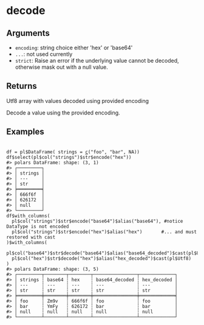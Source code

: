 # decode

## Arguments

- `encoding`: string choice either 'hex' or 'base64'
- `...`: not used currently
- `strict`: Raise an error if the underlying value cannot be decoded, otherwise mask out with a null value.

## Returns

Utf8 array with values decoded using provided encoding

Decode a value using the provided encoding.

## Examples

<pre class='r-example'> <code> <span class='r-in'><span></span></span>
<span class='r-in'><span><span class='va'>df</span> <span class='op'>=</span> <span class='va'>pl</span><span class='op'>$</span><span class='fu'>DataFrame</span><span class='op'>(</span> strings <span class='op'>=</span> <span class='fu'><a href='https://rdrr.io/r/base/c.html'>c</a></span><span class='op'>(</span><span class='st'>"foo"</span>, <span class='st'>"bar"</span>, <span class='cn'>NA</span><span class='op'>)</span><span class='op'>)</span></span></span>
<span class='r-in'><span><span class='va'>df</span><span class='op'>$</span><span class='fu'>select</span><span class='op'>(</span><span class='va'>pl</span><span class='op'>$</span><span class='fu'>col</span><span class='op'>(</span><span class='st'>"strings"</span><span class='op'>)</span><span class='op'>$</span><span class='va'>str</span><span class='op'>$</span><span class='fu'>encode</span><span class='op'>(</span><span class='st'>"hex"</span><span class='op'>)</span><span class='op'>)</span></span></span>
<span class='r-out co'><span class='r-pr'>#&gt;</span> polars DataFrame: shape: (3, 1)</span>
<span class='r-out co'><span class='r-pr'>#&gt;</span> ┌─────────┐</span>
<span class='r-out co'><span class='r-pr'>#&gt;</span> │ strings │</span>
<span class='r-out co'><span class='r-pr'>#&gt;</span> │ ---     │</span>
<span class='r-out co'><span class='r-pr'>#&gt;</span> │ str     │</span>
<span class='r-out co'><span class='r-pr'>#&gt;</span> ╞═════════╡</span>
<span class='r-out co'><span class='r-pr'>#&gt;</span> │ 666f6f  │</span>
<span class='r-out co'><span class='r-pr'>#&gt;</span> │ 626172  │</span>
<span class='r-out co'><span class='r-pr'>#&gt;</span> │ null    │</span>
<span class='r-out co'><span class='r-pr'>#&gt;</span> └─────────┘</span>
<span class='r-in'><span><span class='va'>df</span><span class='op'>$</span><span class='fu'>with_columns</span><span class='op'>(</span></span></span>
<span class='r-in'><span>  <span class='va'>pl</span><span class='op'>$</span><span class='fu'>col</span><span class='op'>(</span><span class='st'>"strings"</span><span class='op'>)</span><span class='op'>$</span><span class='va'>str</span><span class='op'>$</span><span class='fu'>encode</span><span class='op'>(</span><span class='st'>"base64"</span><span class='op'>)</span><span class='op'>$</span><span class='fu'>alias</span><span class='op'>(</span><span class='st'>"base64"</span><span class='op'>)</span>, <span class='co'>#notice DataType is not encoded</span></span></span>
<span class='r-in'><span>  <span class='va'>pl</span><span class='op'>$</span><span class='fu'>col</span><span class='op'>(</span><span class='st'>"strings"</span><span class='op'>)</span><span class='op'>$</span><span class='va'>str</span><span class='op'>$</span><span class='fu'>encode</span><span class='op'>(</span><span class='st'>"hex"</span><span class='op'>)</span><span class='op'>$</span><span class='fu'>alias</span><span class='op'>(</span><span class='st'>"hex"</span><span class='op'>)</span>       <span class='co'>#... and must restored with cast</span></span></span>
<span class='r-in'><span><span class='op'>)</span><span class='op'>$</span><span class='fu'>with_columns</span><span class='op'>(</span></span></span>
<span class='r-in'><span>  <span class='va'>pl</span><span class='op'>$</span><span class='fu'>col</span><span class='op'>(</span><span class='st'>"base64"</span><span class='op'>)</span><span class='op'>$</span><span class='va'>str</span><span class='op'>$</span><span class='fu'>decode</span><span class='op'>(</span><span class='st'>"base64"</span><span class='op'>)</span><span class='op'>$</span><span class='fu'>alias</span><span class='op'>(</span><span class='st'>"base64_decoded"</span><span class='op'>)</span><span class='op'>$</span><span class='fu'>cast</span><span class='op'>(</span><span class='va'>pl</span><span class='op'>$</span><span class='va'>Utf8</span><span class='op'>)</span>,</span></span>
<span class='r-in'><span>  <span class='va'>pl</span><span class='op'>$</span><span class='fu'>col</span><span class='op'>(</span><span class='st'>"hex"</span><span class='op'>)</span><span class='op'>$</span><span class='va'>str</span><span class='op'>$</span><span class='fu'>decode</span><span class='op'>(</span><span class='st'>"hex"</span><span class='op'>)</span><span class='op'>$</span><span class='fu'>alias</span><span class='op'>(</span><span class='st'>"hex_decoded"</span><span class='op'>)</span><span class='op'>$</span><span class='fu'>cast</span><span class='op'>(</span><span class='va'>pl</span><span class='op'>$</span><span class='va'>Utf8</span><span class='op'>)</span></span></span>
<span class='r-in'><span><span class='op'>)</span></span></span>
<span class='r-out co'><span class='r-pr'>#&gt;</span> polars DataFrame: shape: (3, 5)</span>
<span class='r-out co'><span class='r-pr'>#&gt;</span> ┌─────────┬────────┬────────┬────────────────┬─────────────┐</span>
<span class='r-out co'><span class='r-pr'>#&gt;</span> │ strings ┆ base64 ┆ hex    ┆ base64_decoded ┆ hex_decoded │</span>
<span class='r-out co'><span class='r-pr'>#&gt;</span> │ ---     ┆ ---    ┆ ---    ┆ ---            ┆ ---         │</span>
<span class='r-out co'><span class='r-pr'>#&gt;</span> │ str     ┆ str    ┆ str    ┆ str            ┆ str         │</span>
<span class='r-out co'><span class='r-pr'>#&gt;</span> ╞═════════╪════════╪════════╪════════════════╪═════════════╡</span>
<span class='r-out co'><span class='r-pr'>#&gt;</span> │ foo     ┆ Zm9v   ┆ 666f6f ┆ foo            ┆ foo         │</span>
<span class='r-out co'><span class='r-pr'>#&gt;</span> │ bar     ┆ YmFy   ┆ 626172 ┆ bar            ┆ bar         │</span>
<span class='r-out co'><span class='r-pr'>#&gt;</span> │ null    ┆ null   ┆ null   ┆ null           ┆ null        │</span>
<span class='r-out co'><span class='r-pr'>#&gt;</span> └─────────┴────────┴────────┴────────────────┴─────────────┘</span>
 </code></pre>